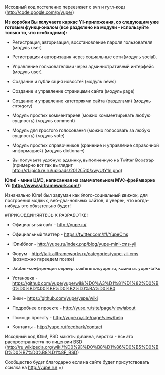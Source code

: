 Исходный код постепенно переезжает с svn и гугл-кода (http://code.google.com/p/yupe/)

**Из коробки Вы получаете каркас Yii-приложения, со следующим уже готовым функционалом (все разделено на модули - используйте только то, что необходимо):**

* Регистрация, авторизация, восстановление пароля пользователя (модуль user).
* Регистрация и авторизация через социальные сети (модуль social).
* Управление пользователями через административный интерфейс (модуль user).

* Создание и публикация новостей (модуль news)
* Создание и управление страницами сайта (модуль page)
* Создание и управление категориями сайта (разделами) (модуль category)
* Модуль простых комментариев (можно комментировать любую сущность) (модуль comment)
* Модуль для простого голосования (можно голосовать за любую сущность) (модуль vote)
* Модуль простых справочников (хранение и управление справочной информацией) (модуль dictionary)

+ Вы получаете удобную админку, выполненную на Twitter Boostrap  (примерно вот так выглядит http://s1.ipicture.ru/uploads/20120510/xwyUtY1n.png)


**Юпи! - мини ЦМС, написанная на замечательном MVC-фреймворке Yii (http://www.yiiframework.com/)**

Изначально Юпи! был задуман как блого-социальный движок, для построения модных, веб-два-нольных сайтов, я уверен, что когда-нибудь это обязательно будет!

#ПРИСОЕДИНЯЙТЕСЬ К РАЗРАБОТКЕ!

* Официальный сайт - http://yupe.ru/

* Официальный твиттер - https://twitter.com/#!/YupeCms

* Юпи!блог - http://yupe.ru/index.php/blog/yupe-mini-cms-yii

* Форум - http://talk.allframeworks.ru/categories/yupe-yii-cms (возможно переедем позже)

* Jabber-конференция сервер: conference.yupe.ru, комната: yupe-talks

* Установка - https://github.com/yupe/yupe/wiki/%D0%A3%D1%81%D1%82%D0%B0%D0%BD%D0%BE%D0%B2%D0%BA%D0%B0

* Вики - https://github.com/yupe/yupe/wiki

* Подробнее о проекте - http://yupe.ru/site/page/view/about

* Помощь проекту - http://yupe.ru/site/page/view/help

* Контакты - http://yupe.ru/feedback/contact


Исходный код Юпи!, PSD макеты дизайна, верстка - все это распространяется по лицензии BSD (http://ru.wikipedia.org/wiki/%D0%9B%D0%B8%D1%86%D0%B5%D0%BD%D0%B7%D0%B8%D1%8F_BSD)

Сообщество будет благодарно если на сайте будет присутствовать ссылка на http://yupe.ru/ =)